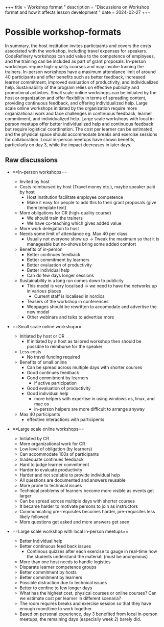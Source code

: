 +++
title = Workshop format "
description = "Discussions on Workshop format and how it affects lesson development "
date = 2024-02-27 
+++



# Possible workshop-formats

In summary, the host institution invites participants and covers the costs associated with the workshop, including travel expenses for speakers. CodeRefinery workshops can add value to the competence of employees, and the training can be included as part of grant proposals. In-person workshops require high-quality courses and may involve training the trainers. In-person workshops have a maximum attendance limit of around 40 participants and offer benefits such as better feedback, increased learner commitment, improved evaluation of productivity, and individualized help. Sustainability of the program relies on effective publicity and promotional activities. Small scale online workshops can be initiated by the host or organization and offer flexibility in terms of spreading content, providing continuous feedback, and offering individualized help. Large scale online workshops initiated by the organization require more organizational work and face challenges in continuous feedback, learner commitment, and individualized help. Large scale workshops with local in-person meetups offer better individualized help and continuous feedback but require logistical coordination. The cost per learner can be estimated, and the physical space should accommodate breaks and exercise sessions for collaboration. Local in-person meetups have shown benefits, particularly on day 3, while the impact decreases in later days.

## Raw discussions

 - ==In-person workshops==
     - Invited by host
     - Costs reimbursed by host (Travel money etc.), maybe speaker paid by host
       - Host institution facilitate employee competence
       - Make it easy for people to add this to their grant proposals (give them template text)
     - More obligations for CR (high-quality course)
       - We should train the trainers
       - We have co-teaching which gives added value
     - More work delegation to host
     - Needs some limit of attendance eg. Max 40 per class
       - Usually not everyone show up -> Tweak the maximum so that it is manageable but no-shows bring some added comfort
     - Benefits of in-person
       - Better continues feedback
       - Better commitment by learners
       - Better evaluation of productivity
       - Better individual help
       - Can do few days longer sessions
     - Sustainability in a long run comes down to publicity
       - This model is very localised -> we need to have the networks up in various places
         - Current staff is localised in nordics
       - Teasers of the workshop in conferences
       - Webpages should be rewritten to accomodate and advertise the new model
       - Other webinars and talks to advertise more
 - ==Small scale online workshop==
     - Initiated by host or CR
       - If initiated by a host as tailored workshop then should be possible to reimburse for the speaker 
     - Less costs
       - No travel funding required 
     - Benefits of small online
       - Can be spread across multiple days with shorter courses
       - Good continues feedback
       - Good commitment by learners
         - if active participation
       - Good evaluation of productivity
       - Good individual help
         - more helpers with expertise in using windows os, linux, and mac os
         - in-person helpers are more difficult to arrange anyway
     - Max 40 participants 
         - effective interactions with participents
 - ==Large scale online workshops==
     - Initiated by CR
     - More organizational work for CR
     - Low level of obligation (by learners)
     - Can accommodate 100s of participants
     - Inadequate continues feedback
     - Hard to judge learner commitment
     - Harder to evaluate productivity
     - Harder and not scalable to provide individual help
     - All questions are documented and answers reusable
     - More prone to technical issues
     - Technical problems of learners become more visible as events get larger
     - Can be spread across multiple days with shorter courses
     - It became harder to motivate persons to join as instructors
     - Communicating pre-requisites becomes harder, pre-requisites less likely followed
     - More questions get asked and more answers get seen

 - ==Large scale workshop with local in-person meetups==
     - Better Individual help
     - Better continuous feed back issues
         - Continous quizzes after each exercise to gauge in real-time how the students understand the material. (must be anonymous)
     - More than one host needs to handle logistics
     - Disparate learner competence groups
     - Better commitment by hosts
     - Better commitment by learners
     - Possible distraction due to technical issues
     - Better to confine to few longer days
     - What has the highest cost, physical courses or online courses? Can we estimate cost per learner in different scenaria?
     - The room requires breaks and exercise session so that they have enough room/time to work together.
     - Based on personal experience, day 3 benefited from local in-person meetups, the remaining days (especially week 2) barely did.

